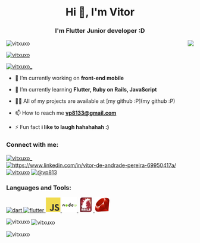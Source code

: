 <!--
**vitxuxo/vitxuxo** is a ✨ _special_ ✨ repository because its `README.md` (this file) appears on your GitHub profile.

Here are some ideas to get you started:

- 🔭 I’m currently working on ...
- 🌱 I’m currently learning ...
- 👯 I’m looking to collaborate on ...
- 🤔 I’m looking for help with ...
- 💬 Ask me about ...
- 📫 How to reach me: ...
- 😄 Pronouns: ...
- ⚡ Fun fact: ...
-->
<h1 align="center">Hi 👋, I'm Vitor</h1>
<h3 align="center">I'm Flutter Junior developer :D</h3>

<p><img align="right" src="https://media0.giphy.com/media/smzfl3E7a4iHK/200.gif" /></p>

<p align="left"> <img src="https://komarev.com/ghpvc/?username=vitxuxo&label=Profile%20views&color=0e75b6&style=flat" alt="vitxuxo" /> </p>

<p align="left"> <a href="https://github.com/ryo-ma/github-profile-trophy"><img src="https://github-profile-trophy.vercel.app/?username=vitxuxo" alt="vitxuxo" /></a> </p>

<p align="left"> <a href="https://twitter.com/vitxuxo_" target="blank"><img src="https://img.shields.io/twitter/follow/vitxuxo_?logo=twitter&style=for-the-badge" alt="vitxuxo_" /></a> </p>

- 🔭 I’m currently working on **front-end mobile**

- 🌱 I’m currently learning **Flutter, Ruby on Rails, JavaScript**

- 👨‍💻 All of my projects are available at [my github :P](my github :P)

- 📫 How to reach me **vp8133@gmail.com**

- ⚡ Fun fact **i like to laugh hahahahah :)**

<h3 align="left">Connect with me:</h3>
<p align="left">
<a href="https://twitter.com/vitxuxo_" target="blank"><img align="center" src="https://raw.githubusercontent.com/rahuldkjain/github-profile-readme-generator/master/src/images/icons/Social/twitter.svg" alt="vitxuxo_" height="30" width="40" /></a>
<a href="https://linkedin.com/in/https://www.linkedin.com/in/vitor-de-andrade-pereira-69950417a/" target="blank"><img align="center" src="https://raw.githubusercontent.com/rahuldkjain/github-profile-readme-generator/master/src/images/icons/Social/linked-in-alt.svg" alt="https://www.linkedin.com/in/vitor-de-andrade-pereira-69950417a/" height="30" width="40" /></a>
<a href="https://instagram.com/vitxuxo" target="blank"><img align="center" src="https://raw.githubusercontent.com/rahuldkjain/github-profile-readme-generator/master/src/images/icons/Social/instagram.svg" alt="vitxuxo" height="30" width="40" /></a>
<a href="https://www.hackerrank.com/@vp813" target="blank"><img align="center" src="https://raw.githubusercontent.com/rahuldkjain/github-profile-readme-generator/master/src/images/icons/Social/hackerrank.svg" alt="@vp813" height="30" width="40" /></a>
</p>

<h3 align="left">Languages and Tools:</h3>
<p align="left"> <a href="https://dart.dev" target="_blank"> <img src="https://www.vectorlogo.zone/logos/dartlang/dartlang-icon.svg" alt="dart" width="40" height="40"/> </a> <a href="https://flutter.dev" target="_blank"> <img src="https://www.vectorlogo.zone/logos/flutterio/flutterio-icon.svg" alt="flutter" width="40" height="40"/> </a> <a href="https://developer.mozilla.org/en-US/docs/Web/JavaScript" target="_blank"> <img src="https://raw.githubusercontent.com/devicons/devicon/master/icons/javascript/javascript-original.svg" alt="javascript" width="40" height="40"/> </a> <a href="https://nodejs.org" target="_blank"> <img src="https://raw.githubusercontent.com/devicons/devicon/master/icons/nodejs/nodejs-original-wordmark.svg" alt="nodejs" width="40" height="40"/> </a> <a href="https://rubyonrails.org" target="_blank"> <img src="https://raw.githubusercontent.com/devicons/devicon/master/icons/rails/rails-original-wordmark.svg" alt="rails" width="40" height="40"/> </a> <a href="https://www.ruby-lang.org/en/" target="_blank"> <img src="https://raw.githubusercontent.com/devicons/devicon/master/icons/ruby/ruby-original.svg" alt="ruby" width="40" height="40"/> </a> </p>

<p><img align="left" src="https://github-readme-stats.vercel.app/api/top-langs?username=vitxuxo&show_icons=true&locale=en&layout=compact" alt="vitxuxo" /></p>

<p>&nbsp;<img align="center" src="https://github-readme-stats.vercel.app/api?username=vitxuxo&show_icons=true&locale=en" alt="vitxuxo" /></p>

<p><img align="center" src="https://github-readme-streak-stats.herokuapp.com/?user=vitxuxo&" alt="vitxuxo" /></p>
